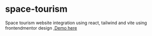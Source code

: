 # space-tourism
Space tourism website integration using react, tailwind and vite using frontendmentor design ,[Demo here](https://space-tourism-react-tailwind.vercel.app/)
